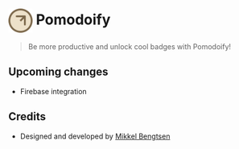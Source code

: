 # <img src="src/assets/logo.svg" width="48" style="vertical-align: middle"> Pomodoify

> Be more productive and unlock cool badges with Pomodoify!

## Upcoming changes
- Firebase integration

## Credits
- Designed and developed by [Mikkel Bengtsen](https://www.mikkelbengtsen.com/)